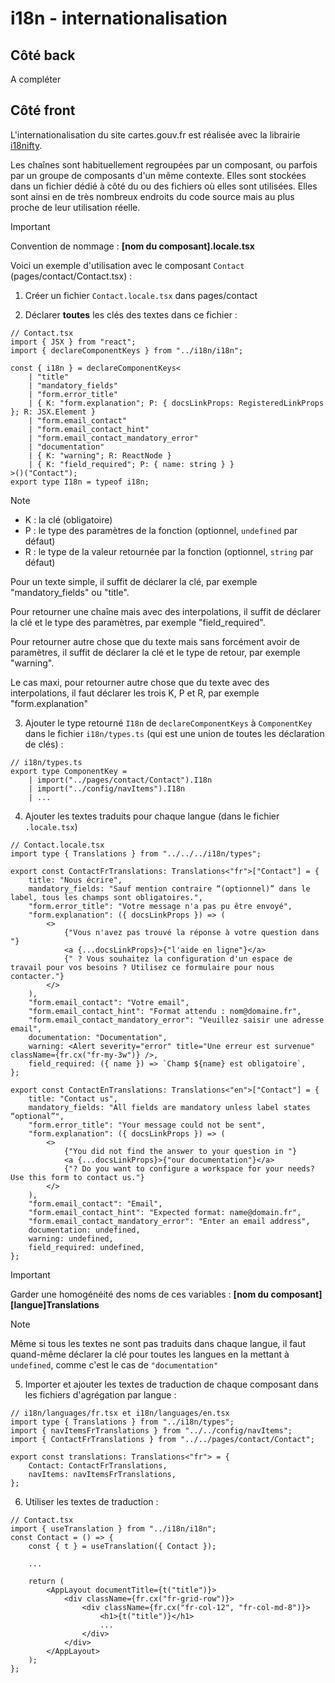 # i18n - internationalisation

## Côté back

A compléter

## Côté front

L'internationalisation du site cartes.gouv.fr est réalisée avec la librairie [i18nifty](https://www.npmjs.com/package/i18nifty).

Les chaînes sont habituellement regroupées par un composant, ou parfois par un groupe de composants d'un même contexte. Elles sont stockées dans un fichier dédié à côté du ou des fichiers où elles sont utilisées. Elles sont ainsi en de très nombreux endroits du code source mais au plus proche de leur utilisation réelle.

> [!IMPORTANT]
> Convention de nommage :
> **[nom du composant].locale.tsx**

Voici un exemple d'utilisation avec le composant `Contact` (pages/contact/Contact.tsx) :

1. Créer un fichier `Contact.locale.tsx` dans pages/contact

2. Déclarer **toutes** les clés des textes dans ce fichier :

```tsx
// Contact.tsx
import { JSX } from "react";
import { declareComponentKeys } from "../i18n/i18n";

const { i18n } = declareComponentKeys<
    | "title"
    | "mandatory_fields"
    | "form.error_title"
    | { K: "form.explanation"; P: { docsLinkProps: RegisteredLinkProps }; R: JSX.Element }
    | "form.email_contact"
    | "form.email_contact_hint"
    | "form.email_contact_mandatory_error"
    | "documentation"
    | { K: "warning"; R: ReactNode }
    | { K: "field_required"; P: { name: string } }
>()("Contact");
export type I18n = typeof i18n;
```

> [!NOTE]
>
> -   K : la clé (obligatoire)
> -   P : le type des paramètres de la fonction (optionnel, `undefined` par défaut)
> -   R : le type de la valeur retournée par la fonction (optionnel, `string` par défaut)
>
> Pour un texte simple, il suffit de déclarer la clé, par exemple "mandatory_fields" ou "title".
>
> Pour retourner une chaîne mais avec des interpolations, il suffit de déclarer la clé et le type des paramètres, par exemple "field_required".
>
> Pour retourner autre chose que du texte mais sans forcément avoir de paramètres, il suffit de déclarer la clé et le type de retour, par exemple "warning".
>
> Le cas maxi, pour retourner autre chose que du texte avec des interpolations, il faut déclarer les trois K, P et R, par exemple "form.explanation"

3. Ajouter le type retourné `I18n` de `declareComponentKeys` à `ComponentKey` dans le fichier `i18n/types.ts` (qui est une union de toutes les déclaration de clés) :

```tsx
// i18n/types.ts
export type ComponentKey =
    | import("../pages/contact/Contact").I18n
    | import("../config/navItems").I18n
    | ...
```

4. Ajouter les textes traduits pour chaque langue (dans le fichier `.locale.tsx`)

```tsx
// Contact.locale.tsx
import type { Translations } from "../../../i18n/types";

export const ContactFrTranslations: Translations<"fr">["Contact"] = {
    title: "Nous écrire",
    mandatory_fields: "Sauf mention contraire “(optionnel)” dans le label, tous les champs sont obligatoires.",
    "form.error_title": "Votre message n'a pas pu être envoyé",
    "form.explanation": ({ docsLinkProps }) => (
        <>
            {"Vous n'avez pas trouvé la réponse à votre question dans "}
            <a {...docsLinkProps}>{"l'aide en ligne"}</a>
            {" ? Vous souhaitez la configuration d'un espace de travail pour vos besoins ? Utilisez ce formulaire pour nous contacter."}
        </>
    ),
    "form.email_contact": "Votre email",
    "form.email_contact_hint": "Format attendu : nom@domaine.fr",
    "form.email_contact_mandatory_error": "Veuillez saisir une adresse email",
    documentation: "Documentation",
    warning: <Alert severity="error" title="Une erreur est survenue" className={fr.cx("fr-my-3w")} />,
    field_required: ({ name }) => `Champ ${name} est obligatoire`,
};

export const ContactEnTranslations: Translations<"en">["Contact"] = {
    title: "Contact us",
    mandatory_fields: "All fields are mandatory unless label states “optional”",
    "form.error_title": "Your message could not be sent",
    "form.explanation": ({ docsLinkProps }) => (
        <>
            {"You did not find the answer to your question in "}
            <a {...docsLinkProps}>{"our documentation"}</a>
            {"? Do you want to configure a workspace for your needs? Use this form to contact us."}
        </>
    ),
    "form.email_contact": "Email",
    "form.email_contact_hint": "Expected format: name@domain.fr",
    "form.email_contact_mandatory_error": "Enter an email address",
    documentation: undefined,
    warning: undefined,
    field_required: undefined,
};
```

> [!IMPORTANT]
> Garder une homogénéité des noms de ces variables :
> **[nom du composant][langue]Translations**

> [!NOTE]
> Même si tous les textes ne sont pas traduits dans chaque langue, il faut quand-même déclarer la clé pour toutes les langues en la mettant à `undefined`, comme c'est le cas de `"documentation"`

5. Importer et ajouter les textes de traduction de chaque composant dans les fichiers d'agrégation par langue :

```tsx
// i18n/languages/fr.tsx et i18n/languages/en.tsx
import type { Translations } from "../i18n/types";
import { navItemsFrTranslations } from "../../config/navItems";
import { ContactFrTranslations } from "../../pages/contact/Contact";

export const translations: Translations<"fr"> = {
    Contact: ContactFrTranslations,
    navItems: navItemsFrTranslations,
};
```

6. Utiliser les textes de traduction :

```tsx
// Contact.tsx
import { useTranslation } from "../i18n/i18n";
const Contact = () => {
    const { t } = useTranslation({ Contact });

    ...

    return (
        <AppLayout documentTitle={t("title")}>
            <div className={fr.cx("fr-grid-row")}>
                <div className={fr.cx("fr-col-12", "fr-col-md-8")}>
                    <h1>{t("title")}</h1>
                    ...
                </div>
            </div>
        </AppLayout>
    );
};
```
